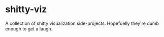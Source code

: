 # shitty-viz
A collection of shitty visualization side-projects. Hopefuelly they're dumb enough to get a laugh.
